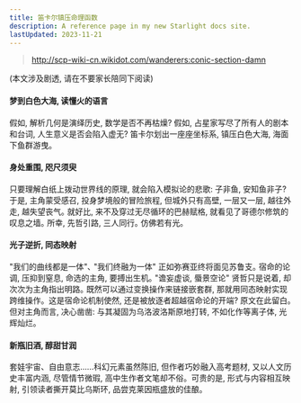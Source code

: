 ```yaml
---
title: 笛卡尔镇压命理函数
description: A reference page in my new Starlight docs site.
lastUpdated: 2023-11-21
---
```


> http://scp-wiki-cn.wikidot.com/wanderers:conic-section-damn

 (本文涉及剧透, 请在不要家长陪同下阅读) 

#### 梦到白色大海, 读懂火的语言

假如, 解析几何是演绎历史, 数学是否不再枯燥? 假如, 占星家写尽了所有人的剧本和台词, 人生意义是否会陷入虚无? 笛卡尔划出一座座坐标系, 镇压白色大海, 海面下鱼群游曳｡ 

#### 身处重围, 咫尺须臾
只要理解白纸上拨动世界线的原理, 就会陷入模拟论的悲歌: 子非鱼, 安知鱼非子? 于是, 主角蒙受感召, 投身梦境般的冒险旅程, 但城外只有高壁, 一层又一层, 越往外走, 越失望丧气｡ 就好比, 来不及穿过无尽循环的巴赫赋格, 就看见了哥德尔修筑的叹息之墙｡ 所幸, 先哲引路, 三人同行｡ 仿佛若有光｡ 

#### 光子逆折, 同态映射
"我们的曲线都是一体"､ "我们终融为一体" 正如弥赛亚终将面见苏鲁支｡ 宿命的论调, 压抑到窒息, 命选的主角, 要搏出生机｡ "谵妄虚谈, 蜃景空论" 贤哲只是说着, 却次次为主角指出明路｡  既然可以通过变换操作来链接嵌套群, 那就用同态映射实现跨维操作。这是宿命论机制使然, 还是被放逐者超越宿命论的开端? 原文在此留白｡ 但对主角而言, 决心凿凿: 与其凝固为乌洛波洛斯原地打转, 不如化作等离子体, 光辉灿烂｡ 

#### 新瓶旧酒, 醇甜甘润
套娃宇宙、自由意志……科幻元素虽然陈旧, 但作者巧妙融入高考题材, 又以人文历史丰富内涵, 尽管情节微瑕, 高中生作者文笔却不俗。可贵的是, 形式与内容相互映射, 引领读者撕开莫比乌斯环, 品尝克莱因瓶盛放的佳酿｡ 